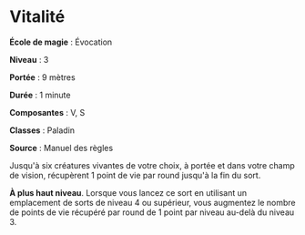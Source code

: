 # Vitalité

**École de magie** : Évocation

**Niveau** : 3

**Portée** : 9 mètres

**Durée** : 1 minute

**Composantes** : V, S

**Classes** : Paladin

**Source** : Manuel des règles

Jusqu'à six créatures vivantes de votre choix, à portée et dans votre champ de vision, récupèrent 1 point de vie par round jusqu'à la fin du sort.

**À plus haut niveau**. Lorsque vous lancez ce sort en utilisant un emplacement de sorts de niveau 4 ou supérieur, vous augmentez le nombre de points de vie récupéré par round de 1 point par niveau au-delà du niveau 3.
